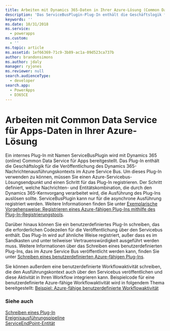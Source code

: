 ```yaml
---
title: Arbeiten mit Dynamics 365-Daten in Ihrer Azure-Lösung (Common Data Service für Apps) | Microsoft Docs
description: 'Das ServiceBusPlugin-Plug-In enthält die Geschäftslogik für die Veröffentlichung des Dynamics 365-Nachrichtenausführungskontexts auf dem Azure-Servicebus. Um dieses Plug-In verwenden zu können, müssen Sie einen Azure-Servicebus-Lösungsendpunkt und einen Schritt für das Plug-In registrieren. Der Schritt definiert, welche Nachrichten- und Entitätskombination, die durch den Dynamics 365-Kernvorgang verarbeitet wird, die Ausführung des Plug-Ins auslösen sollte. ServiceBusPlugin kann nur für die asynchrone Ausführung registriert werden.'
keywords: ''
ms.date: 10/31/2018
ms.service:
  - powerapps
ms.custom:
  - ''
ms.topic: article
ms.assetid: 1ef66369-71c9-3b89-ac1a-09d523ca737b
author: brandonsimons
ms.author: jdaly
manager: ryjones
ms.reviewer: null
search.audienceType:
  - developer
search.app:
  - PowerApps
  - D365CE
---
```


# <a name="work-with-common-data-service-for-apps-data-in-your-azure-solution"></a>Arbeiten mit Common Data Service für Apps-Daten in Ihrer Azure-Lösung

Ein internes Plug-In mit Namen ServiceBusPlugin wird mit Dynamics 365 (online) Common Data Service für Apps bereitgestellt. Das Plug-In enthält die Geschäftslogik für die Veröffentlichung des Dynamics 365-Nachrichtenausführungskontexts im Azure Service Bus. Um dieses Plug-In verwenden zu können, müssen Sie einen Azure-Servicebus-Lösungsendpunkt und einen Schritt für das Plug-In registrieren. Der Schritt definiert, welche Nachrichten- und Entitätskombination, die durch den Dynamics 365-Kernvorgang verarbeitet wird, die Ausführung des Plug-Ins auslösen sollte. ServiceBusPlugin kann nur für die asynchrone Ausführung registriert werden. Weitere Informationen finden Sie unter [Exemplarische Vorgehensweise: Registrieren eines Azure-fähigen Plug-Ins mithilfe des Plug-In-Registrierungstools](walkthrough-register-azure-aware-plug-in-using-plug-in-registration-tool.md).  
  
 Darüber hinaus können Sie ein benutzerdefiniertes Plug-In schreiben, das die erforderlichen Codezeilen für die Veröffentlichung über den Servicebus enthält. Das Plug-In wird auf ähnliche Weise registriert, außer dass es im Sandkasten und unter teilweiser Vertrauenswürdigkeit ausgeführt werden muss. Weitere Informationen über das Schreiben eines benutzerdefinierten Plug-Ins, das im Azure Service Bus veröffentlicht werden kann, finden Sie unter [Schreiben eines benutzerdefinierten Azure-fähigen Plug-Ins](write-custom-azure-aware-plugin.md).  
  
 Sie können außerdem eine benutzerdefinierte Workflowaktivität schreiben, die den Ausführungskontext auch über den Servicebus veröffentlichen und diese Aktivität in Ihren Workflow integrieren kann. Beispielcode für eine benutzerdefinierte Azure-fähige Workflowaktivität wird in folgendem Thema bereitgestellt: [Beispiel: Azure-fähige benutzerdefinierte Workflowaktivität](/dynamics365/customer-engagement/developer/sample-azure-aware-custom-workflow-activity) 
  
### <a name="see-also"></a>Siehe auch  
[Schreiben eines Plug-In](write-plug-in.md)<br/>
[Ereignisausführungspipeline](event-framework.md#event-execution-pipeline)<br/> 
[ServiceEndPoint-Entität](reference/entities/serviceendpoint.md)<br/>